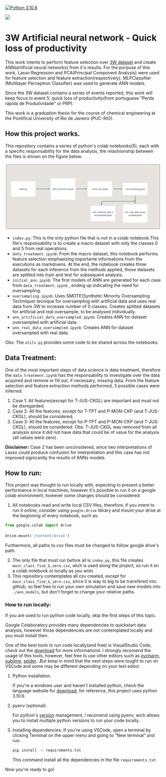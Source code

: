 [![Python 3.10.6](https://img.shields.io/badge/python-3.10.6-blue.svg)](https://www.python.org/downloads/release/python-3106/)

<img src='https://gazetadasemana.com.br/images/noticias/78040/30064552_altaLOGOS_.png.png' width=500>

# 3W Artificial neural network - Quick loss of productivity

This work intents to perform feature selection over [3W dataset](https://github.com/petrobras/3W) and create ANN(artificial neural networks) from it's results. For the porpuse of this work, Lasso Regression and PCA(Principal Component Analysis) were used for feature selection and feature extraction(respectively). MLPClassifier (Multilayer Perceptron Classifier) was used to generate ANN models. 

Since the 3W dataset contains a series of events reported, this work will keep focus to event 5: quick loss of productivity(from portuguese "Perda rápida de Produtividade" or PRP).

This work is a graduation thesis for the course of chemical engineering at the Pontifical University of Rio de Janeiro (PUC-RIO).


## How this project works.

This repository contains a series of python's colab notebooks(5), each with a specific responsability for the data analysis, the relashionship between the files is shown on the figure below.

![Alt text](notebooks_correlations.png)

- `index.py`: This is the only python file that is not in a colab notebook.This file's responsability is to create a macro dataset with only the classes 0 and 5 from real operations.
- `data_treatment.ipynb`: From the macro dataset, this notebook performs feature selection emphasizing importante informations from the executions as markdowns. At the end, the notebook creates three datasets for each inference from the methods applied, those datasets are splitted into train and test for subsequent analysis.
-   `initial_ann.ipynb`: The first models of ANN are generated for each case from `data_treatment.ipynb` , ending up indicating the need for oversampling.
-   `oversampling.ipynb`: Uses SMOTE(Synthetic Minority Oversampling Technique) tecnique for oversampling with artificial data and uses real data from 3W to increase number of 0 classes. Creates splitted datasets for artificial and real oversample, to be analysed individually.
-   `ann_artificial_data_oversampled.ipynb`: Creates ANN for  dataset oversampled with artificial data.
-   `ann_real_data_oversampled.ipynb`: Creates ANN for dataset oversampled with real data.

Obs: The `utils.py` provides some code to be shared across the notebooks.


## Data Treatment:
One of the most important steps of data science is data treatment, therefore the `data_treatment.ipynb` has the responsability to investigate over the data acquired and remove or fill out, if necessary, missing data. 
From the feature selection and feature extraction methods performed, 3 possible cases were inferred:
1. Case 1: All features(except for T-JUS-CKGL) are important and must not be disregarded.
2. Case 2: All the features, except for T-TPT and P-MON-CKP (and T-JUS-CKGL), should be considered. 
3. Case 3: All the features, except for P-TPT and P-MON-CKP (and T-JUS-CKGL), should be considered.
Obs: T-JUS-CKGL was removed from all analysis since it did not have data that could be of value for the analysis (all values were zero).

**Disclaimer:** Case 2 has been unconsidered, since two interpretations of Lasso could produce confusion for interpretation and this case has not improved signicantly the results of ANNs models. 

## How to run:

This project was thought to run locally with, expecting to present a better performance in local machines, however it's possible to run it on a google colab environment, however some changes should be considered:
1. All notebooks read and write local CSV files, therefore, if you intent to run it online, consider using `google.drive` library and mount your drive at the beginning of every notebook, such as: 

```py
from google.colab import drive

drive.mount('/content/drive')
```
Furthermore, all paths to csv files must be changed to follow google drive's path.

2. The only file that must run before all is `index.py`, this file creates `main_class_five_&_zero.csv`, wich is used along the project, so run it on a colab notebook or locally as you wish.
`
3. This repository contemplates all csv created, except for `main_class_five_&_zero.csv`, since it is way to big to be transfered into github, so feel free to run your own simulation and save new models into `./ann_models`, but don't forget to change your relative paths.

### How to run locally:

If you are used to run python code locally, skip the first steps of this topic. 

Google Colaboratory provides many dependencies to quickstart data analysis, however those dependencies are not contemplated locally and you must install then.

One of the best tools to run code locally(and free) is VisualStudio Code, check out the [download](https://code.visualstudio.com/download) for more informationd. I strongly recomend the usage of this tools, however, feel free to use other editors such as [pycharm](https://www.jetbrains.com/pt-br/pycharm/), [sublime](https://www.sublimetext.com/3), [spider](https://www.spyder-ide.org/)...But keep in mind that the next steps were tought to run on VSCode and some may be different depending on your text editor.

1. Python installation.

    If you're a windows user and haven't installed python, check the language website for [download](https://www.python.org/downloads/), for reference, this project uses python 3.10.6.

2. pyenv (optional):

    For python's [version](http://blog.abraseucodigo.com.br/instalando-qualquer-versao-do-python-no-linux-macosx-utilizando-pyenv.html) management, I recomend using pyenv, wich allows you to install multiple python versions to run your code locally.

3. Installing dependencies:
    If you're using VSCode, open a terminal by clicking Terminal on the upper menu and going to "New terminal" and run:
    ```bash
    pip install -r requirements.txt
    ```
    This command install all the dependencies in the file `requirements.txt`

Now you're ready to go! 

